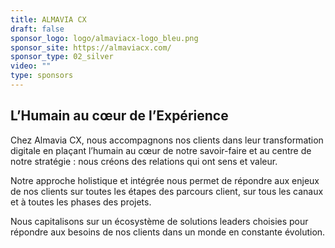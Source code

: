 ```yaml
---
title: ALMAVIA CX
draft: false
sponsor_logo: logo/almaviacx-logo_bleu.png
sponsor_site: https://almaviacx.com/
sponsor_type: 02_silver
video: ""
type: sponsors
---
```

## L’Humain au cœur de l’Expérience

Chez Almavia CX, nous accompagnons nos clients dans leur transformation digitale en plaçant l’humain au cœur de notre savoir-faire et au centre de notre stratégie : nous créons des relations qui ont sens et valeur.

Notre approche holistique et intégrée nous permet de répondre aux enjeux de nos clients sur toutes les étapes des parcours client, sur tous les canaux et à toutes les phases des projets.

Nous capitalisons sur un écosystème de solutions leaders choisies pour répondre aux besoins de nos clients dans un monde en constante évolution.​